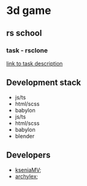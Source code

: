 # 3d game 
## rs school
### task - rsclone
[link to task description](https://github.com/rolling-scopes-school/tasks/blob/master/tasks/rsclone/rsclone.md)

## Development stack
+ js/ts
+ html/scss
+ babylon
+ js/ts
+ html/scss
+ babylon
+ blender



## Developers
+ [kseniaMV](https://github.com/KseniaMV);
+ [archylex](https://github.com/archylex);

